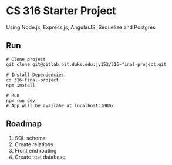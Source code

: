 # CS 316 Starter Project
Using Node.js, Express.js, AngularJS, Sequelize and Postgres   
## Run   
```
# Clone project   
git clone git@gitlab.oit.duke.edu:jy152/316-final-project.git  

# Install Dependencies   
cd 316-final-project   
npm install   

# Run   
npm run dev   
# App will be availabe at localhost:3000/   

```
## Roadmap   
1. SQL schema   
2. Create relations   
3. Front end routing    
4. Create test database   